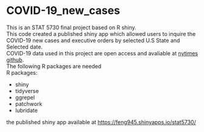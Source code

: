   # COVID-19_new_cases

  This is an STAT 5730 final project based on R shiny.<br/>
  This code created a published shiny app which allowed users to inquire the COVID-19 new cases and executive orders by selected U.S State and Selected date.<br/>
  COVID-19 data used in this project are open access and avaliable at [nytimes github](https://github.com/nytimes/covid-19-data).<br/>
  The following R packages are needed<br/>
  R packages:<br/>
- shiny
- tidyverse
- ggrepel
- patchwork
- lubridate<br/>

the published shiny app available at https://feng945.shinyapps.io/stat5730/

